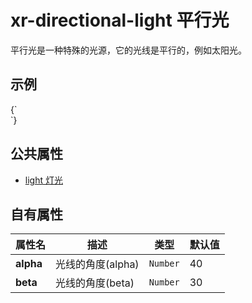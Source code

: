 # xr-directional-light 平行光

平行光是一种特殊的光源，它的光线是平行的，例如太阳光。

## 示例

<CodeLive defaultHeight={300}>
{`
<style>
  xr-directional-light {
    animation: rotate 10s linear infinite;
  }
  @keyframes rotate {
    from {
      ---diffuse: red;
      ---alpha: 0;
      ---beta: 0;
    }
    30% {
      ---diffuse: yellow;
      ---beta: 80;
    }
    60% {
      ---diffuse: blue;
      ---beta: 30;
    }
    to {
      ---diffuse: green;
      ---alpha: 360;
    }
  }
</style>

<xr-scene env-intensity="0.05" background="#000" style="height: 300px;">
  <xr-camera radius="3"></xr-camera>
  <xr-directional-light intensity="3" shadow-caster="xr-mesh"></xr-directional-light>
  <xr-mesh geometry="type: sphere" position="-1 0 0"></xr-mesh>
  <xr-mesh geometry="type: box" position="1 0 0"></xr-mesh>
  <xr-mesh geometry="type: plane; size: 10" position="0 -0.8 0" rotation="90 0 0"></xr-mesh>
  <xr-loading>
    <div class='loading'></div>
  </xr-loading>
</xr-scene>
`}
</CodeLive>

## 公共属性

- [light 灯光](/docs/component/light)

## 自有属性

| 属性名    | 描述              | 类型     | 默认值 |
| --------- | ----------------- | -------- | ------ |
| **alpha** | 光线的角度(alpha) | `Number` | 40     |
| **beta**  | 光线的角度(beta)  | `Number` | 30     |
